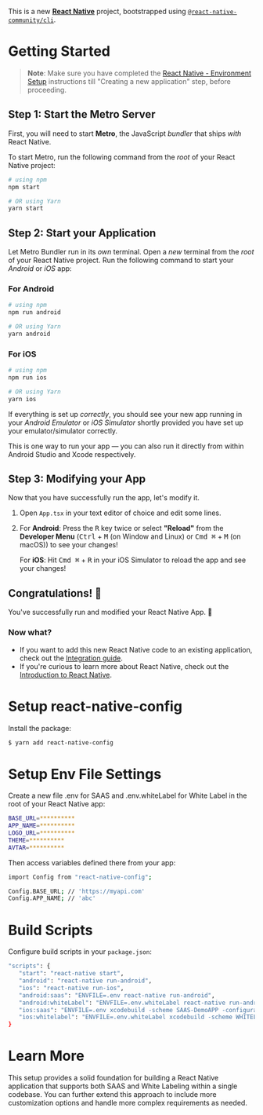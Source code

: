 This is a new [**React Native**](https://reactnative.dev) project, bootstrapped using [`@react-native-community/cli`](https://github.com/react-native-community/cli).

# Getting Started

> **Note**: Make sure you have completed the [React Native - Environment Setup](https://reactnative.dev/docs/environment-setup) instructions till "Creating a new application" step, before proceeding.

## Step 1: Start the Metro Server

First, you will need to start **Metro**, the JavaScript _bundler_ that ships _with_ React Native.

To start Metro, run the following command from the _root_ of your React Native project:

```bash
# using npm
npm start

# OR using Yarn
yarn start
```

## Step 2: Start your Application

Let Metro Bundler run in its _own_ terminal. Open a _new_ terminal from the _root_ of your React Native project. Run the following command to start your _Android_ or _iOS_ app:

### For Android

```bash
# using npm
npm run android

# OR using Yarn
yarn android
```

### For iOS

```bash
# using npm
npm run ios

# OR using Yarn
yarn ios
```

If everything is set up _correctly_, you should see your new app running in your _Android Emulator_ or _iOS Simulator_ shortly provided you have set up your emulator/simulator correctly.

This is one way to run your app — you can also run it directly from within Android Studio and Xcode respectively.

## Step 3: Modifying your App

Now that you have successfully run the app, let's modify it.

1. Open `App.tsx` in your text editor of choice and edit some lines.
2. For **Android**: Press the <kbd>R</kbd> key twice or select **"Reload"** from the **Developer Menu** (<kbd>Ctrl</kbd> + <kbd>M</kbd> (on Window and Linux) or <kbd>Cmd ⌘</kbd> + <kbd>M</kbd> (on macOS)) to see your changes!

   For **iOS**: Hit <kbd>Cmd ⌘</kbd> + <kbd>R</kbd> in your iOS Simulator to reload the app and see your changes!

## Congratulations! :tada:

You've successfully run and modified your React Native App. :partying_face:

### Now what?

- If you want to add this new React Native code to an existing application, check out the [Integration guide](https://reactnative.dev/docs/integration-with-existing-apps).
- If you're curious to learn more about React Native, check out the [Introduction to React Native](https://reactnative.dev/docs/getting-started).

# Setup react-native-config

Install the package:

```bash
$ yarn add react-native-config
```

# Setup Env File Settings

Create a new file .env for SAAS and .env.whiteLabel for White Label in the root of your React Native app:

```bash
BASE_URL=**********
APP_NAME=**********
LOGO_URL=**********
THEME=**********
AVTAR=**********
```

Then access variables defined there from your app:

```bash
import Config from "react-native-config";

Config.BASE_URL; // 'https://myapi.com'
Config.APP_NAME; // 'abc'
```

# Build Scripts

Configure build scripts in your `package.json`:

```bash
"scripts": {
   "start": "react-native start",
   "android": "react-native run-android",
   "ios": "react-native run-ios",
   "android:saas": "ENVFILE=.env react-native run-android",
   "android:whiteLabel": "ENVFILE=.env.whiteLabel react-native run-android",
   "ios:saas": "ENVFILE=.env xcodebuild -scheme SAAS-DemoAPP -configuration Debug -sdk iphonesimulator -derivedDataPath ios/build",
   "ios:whitelabel": "ENVFILE=.env.whiteLabel xcodebuild -scheme WHITELABEL-DemoAPP -configuration Debug -sdk iphonesimulator -derivedDataPath ios/build",
}
```

# Learn More

This setup provides a solid foundation for building a React Native application that supports both SAAS and White Labeling within a single codebase. You can further extend this approach to include more customization options and handle more complex requirements as needed.
